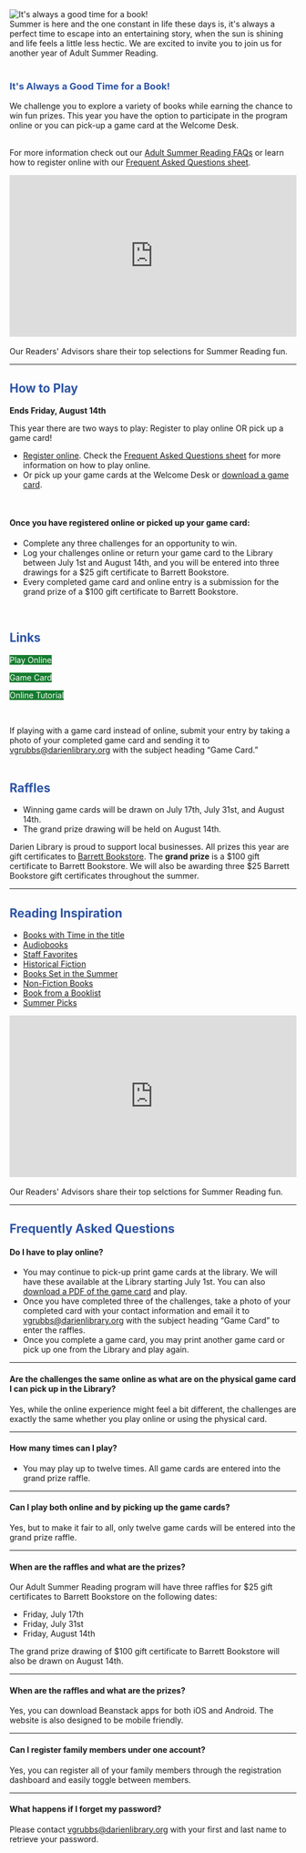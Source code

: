 <div class="row">
<div class="col-md-4">
<img class="img-responsive center-block" src="/uploads/departments/readers_advisory/summer_reading/2020_adult_summer_reading_header.png" alt="It's always a good time for a book!" />
<br />
Summer is here and the one constant in life these days is, it's always a perfect time to escape into an entertaining story, when the sun is shining and life feels a little less hectic. We are excited to invite you to join us for another year of Adult Summer Reading. 
<br />
<br />
</div>
<div class="col-md-4">
<h3 style="color: #2C53A4;">It's Always a Good Time for a Book!</h3>
We challenge you to explore a variety of books while earning the chance to win fun prizes. This year you have the option to participate in the program online or you can pick-up a game card at the Welcome Desk.
<br />
<br />

For more information check out our [Adult Summer Reading FAQs](#faqs) or learn how to register online with our [Frequent Asked Questions sheet](https://dar.to/2BkR8lj "FAQs sheet").
</div>
<div class="col-md-4">

<div style="padding:56.25% 0 0 0;position:relative;"><iframe src="https://player.vimeo.com/video/427845042?autoplay=0&title=0&byline=0&portrait=0" style="position:absolute;top:0;left:0;width:100%;height:100%;" frameborder="0" allow="autoplay; fullscreen" allowfullscreen></iframe></div><script src="https://player.vimeo.com/api/player.js"></script>
<br />
Our Readers' Advisors share their top selections for Summer Reading fun. 
<br />

</div>
</div>

<hr>

<div class="row">
<div class="col-md-7">
<h2 style="color: #2C53A4;">How to Play</h2>

**Ends Friday, August 14th**<br />

This year there are two ways to play: Register to play online OR pick up a game card!

* [Register online](https://dar.to/3ifssuX "Register online"). Check the [Frequent Asked Questions sheet](https://dar.to/2BkR8lj "FAQs sheet") for more information on how to play online. 
* Or pick up your game cards at the Welcome Desk or [download a game card](https://dar.to/3igxnfd "Download a Game Card").
<br />

#### Once you have registered online or picked up your game card: 

* Complete any three challenges for an opportunity to win.
* Log your challenges online or return your game card to the Library between July 1st and August 14th, and you will be entered into three drawings for a $25 gift certificate to Barrett Bookstore.
* Every completed game card and online entry is a submission for the grand prize of a $100 gift certificate to Barrett Bookstore.

<br />

</div>
<div class="col-md-5">

<h2 style="color: #2C53A4;">Links</h2>

<div class="row">
<div class="col-xs-6 col-md-4">
<p>
<a href="https://dar.to/3ifssuX" class="btn-u btn-primary" style="text-decoration:none; color:#fff; background-color:#157C2F;">Play Online</a>
</p>
</div>
<div class="col-xs-6 col-md-4">
<p>
<a href="https://dar.to/3igxnfd" class="btn-u btn-primary" style="text-decoration:none; color:#fff; background-color:#157C2F;">Game Card</a>
</p>
</div>
<div class="col-xs-6 col-md-4">
<p>
<a href="https://dar.to/2BkR8lj" class="btn-u btn-primary" style="text-decoration:none; color:#fff; background-color:#157C2F;">Online Tutorial</a>
</p>
</div>
</div>
<br />

If playing with a game card instead of online, submit your entry by taking a photo of your completed game card and sending it to [vgrubbs@darienlibrary.org](mailto:vgrubbs@darienlibrary.org "Email Virginia") with the subject heading “Game Card.”
<br />
<br />

<h2 style="color: #2C53A4;">Raffles</h2>

* Winning game cards will be drawn on July 17th, July 31st, and August 14th.
* The grand prize drawing will be held on August 14th.

Darien Library is proud to support local businesses. All prizes this year are gift certificates to [Barrett Bookstore](https://dar.to/2TUKaIw "Barrett Bookstore"). The **grand prize** is a $100 gift certificate to Barrett Bookstore. We will also be awarding three $25 Barrett Bookstore gift certificates throughout the summer.
</div>
</div>
<hr />

<div class="row">
<div class="col-md-6">
<h2 style="color: #2C53A4;">Reading Inspiration</h2>

* [Books with Time in the title](https://dar.to/2XO6lUv "Books with Time in the title")
* [Audiobooks](https://dar.to/2ZOJpWi "Audiobooks")
* [Staff Favorites](https://dar.to/2R6Rfpf "Staff Favorites")
* [Historical Fiction](https://dar.to/2MJqrJ9 "Historical Fiction")
* [Books Set in the Summer](https://dar.to/2MGF5Rm "Books Set in the Summer")
* [Non-Fiction Books](https://dar.to/2XMoced "Non-Fiction Books")
* [Book from a Booklist](https://dar.to/2WC7A6q "Book from a Booklist")
* [Summer Picks](https://dar.to/2ZanRS5 "Summer Picks")

</div>
<div class="col-md-6">
<div style="padding:56.25% 0 0 0;position:relative;"><iframe src="https://player.vimeo.com/video/427845042?autoplay=0&title=0&byline=0&portrait=0" style="position:absolute;top:0;left:0;width:100%;height:100%;" frameborder="0" allow="autoplay; fullscreen" allowfullscreen></iframe></div><script src="https://player.vimeo.com/api/player.js"></script>
<br />
Our Readers' Advisors share their top selctions for Summer Reading fun. 
<br />
</div>
</div>
<hr>
<a id="faqs"></a>
<h2 style="color: #2C53A4;">Frequently Asked Questions</h2>

#### Do I have to play online?
* You may continue to pick-up print game cards at the library. We will have these available at the Library starting July 1st. You can also [download a PDF of the game card](https://dar.to/3igxnfd "download a PDF of the game card") and play. 
* Once you have completed three of the challenges, take a photo of your completed card with your contact information and email it to [vgrubbs@darienlibrary.org](mailto:vgrubbs@darienlibrary.org "Email Virginia") with the subject heading “Game Card” to enter the raffles. 
* Once you complete a game card, you may print another game card or pick up one from the Library and play again. 
<hr>

#### Are the challenges the same online as what are on the physical game card I can pick up in the Library? 

Yes, while the online experience might feel a bit different, the challenges are exactly the same whether you play online or using the physical card.
<hr>

#### How many times can I play? 
* You may play up to twelve times. All game cards are entered into the grand prize raffle. 
<hr>

#### Can I play both online and by picking up the game cards? 
Yes, but to make it fair to all, only twelve game cards will be entered into the grand prize raffle. 
<hr>

#### When are the raffles and what are the prizes?  
Our Adult Summer Reading program will have three raffles for $25 gift certificates to Barrett 
Bookstore on the following dates: 
* Friday, July 17th 
* Friday, July 31st 
* Friday, August 14th 

The grand prize drawing of $100 gift certificate to Barrett Bookstore will also be drawn on August 14th. 
<hr>

#### When are the raffles and what are the prizes?  
Yes, you can download Beanstack apps for both iOS and Android. The website is also designed to be mobile friendly. 
<hr>

#### Can I register family members under one account? 
Yes, you can register all of your family members through the registration dashboard and easily toggle between members. 
<hr>

#### What happens if I forget my password? 
Please contact [vgrubbs@darienlibrary.org](mailto:vgrubbs@darienlibrary.org "Email Virginia") with your first and last name to retrieve your password. 


<!-- <div class="row">
<div class="col-md-2">
	<img class="img-responsive center-block" src="/uploads/departments/youth/summer_reading/2019_jupiter_illustration.jpg" alt="Are we playing Drops of Jupiter yet?" />
	<img class="img-responsive center-block" src="/uploads/departments/youth/summer_reading/2019_star_illustrations.jpg" alt="Are we playing Drops of Jupiter yet?" />
</div>
<div class="col-md-3">
<h2 style="color: #2C53A4;">Book Inspiration</h2>

* [Books with Time in the title](https://dar.to/2XO6lUv "Books with Time in the title")
* [Audiobooks](https://dar.to/2ZOJpWi "Audiobooks")
* [Staff Favorites](https://dar.to/2R6Rfpf "Staff Favorites")
* [Historical Fiction](https://dar.to/2MJqrJ9 "Historical Fiction")
* [Books Set in the Summer](https://dar.to/2MGF5Rm "Books Set in the Summer")
* [Non-Fiction Books](https://dar.to/2XMoced "Non-Fiction Books")
* [Book from a booklist](https://dar.to/2WC7A6q "Book from a booklist")

</div>
</div> 

<div class="margin-bottom-40"></div>

<h2 style="color: #2C53A4;">Online Summer Events</h2>

<div class="row">
<div class="col-md-4">

<img class="img-responsive center-block" src="/uploads/general_stock_photos/hat_book_blanket.jpg" alt="Enjoy your summer" />

<h3 style="color: #2C53A4;">Virtual Meet the Author: <br />TBD</h3>

**TBD**

Something something something something here. Something something something something here. Something something something something here.

</div>
<div class="col-md-4">

<img class="img-responsive center-block" src="/uploads/departments/adults/beach_books_asr.jpg" alt="There's always time for a good book!" />

<h3 style="color: #2C53A4;">Books 'n Banter: Summer Edition</h3>

<br />

**Thursday, July 9th at 10 a.m.**

Join Darien Library's Readers Advisory team as we discuss what books we are packing into our beach bags this summer. [Register](https://dar.to/2YPuI3w "Register for Books 'n Banter") for this online program.

</div>
<div class="col-md-4">

<img class="img-responsive center-block" src="/uploads/departments/adults/time_travel_clocks_asr.jpg" alt="Clocks traveling through time" />

<h3 style="color: #2C53A4;">Time Travel Trivia</h3>

<br />

**Sunday, July 19th at 5 p.m.**

Calling all trivia fans. Join us for a special edition of trivia night where we will dive back into time and test your knowledge from decades of the past. [Register](https://dar.to/30PIlCc "Register for Time Travel Trivia") for this online program.

</div>
</div> -->